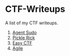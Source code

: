 # CTF-Writeups

A list of my CTF writeups.

1. [Agent Sudo](<Agent Sudo/Agent-Sudo-Writeup.md>)
2. [Pickle Rick](<Pickle Rick/pickle-rick.md>)
3. [Easy CTF](EasyCTF/easyCTF.txt)
4. [Agile](Agile/agile.md)

